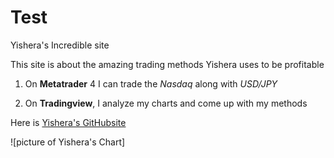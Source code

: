 # Test
Yishera's Incredible site 

This site is about the amazing trading methods Yishera uses to be profitable 

1. On **Metatrader** 4 I can trade the *Nasdaq* along with *USD/JPY* 

2. On **Tradingview**, I analyze my charts and come up with my methods 

Here is [Yishera's GitHubsite](https://yishera.github.io/Test/)

![picture of Yishera's Chart]
